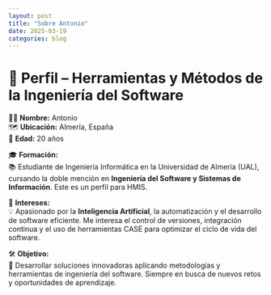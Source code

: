```yaml
---
layout: post
title: "Sobre Antonio"
date: 2025-03-19
categories: blog
---
```

# 🚀 Perfil – Herramientas y Métodos de la Ingeniería del Software  

👨‍💻 **Nombre:** Antonio  
🗺️ **Ubicación:** Almería, España  
🎂 **Edad:** 20 años  



🎓 **Formación:**  
📚 Estudiante de Ingeniería Informática en la Universidad de Almería (UAL), cursando la doble mención en **Ingeniería del Software y Sistemas de Información**. Este es un perfil para HMIS.  

🤖 **Intereses:**  
💡 Apasionado por la **Inteligencia Artificial**, la automatización y el desarrollo de software eficiente. Me interesa el control de versiones, integración continua y el uso de herramientas CASE para optimizar el ciclo de vida del software.  

🛠️ **Objetivo:**  
🚀 Desarrollar soluciones innovadoras aplicando metodologías y herramientas de ingeniería del software. Siempre en busca de nuevos retos y oportunidades de aprendizaje.  
